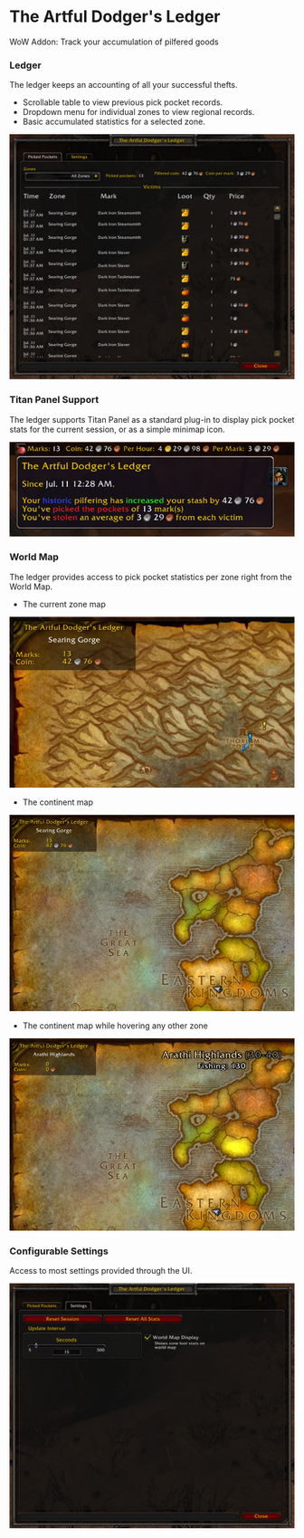 # The Artful Dodger's Ledger
WoW Addon: Track your accumulation of pilfered goods


### Ledger

The ledger keeps an accounting of all your successful thefts.

* Scrollable table to view previous pick pocket records.
* Dropdown menu for individual zones to view regional records.
* Basic accumulated statistics for a selected zone.

![Ledger UI](screenshots/ledger.png?raw=true "Ledger UI")

### Titan Panel Support

The ledger supports Titan Panel as a standard plug-in to display pick pocket stats for the current session, or as a simple minimap icon.

![Titan Panel Support](screenshots/titanPanelHover.png?raw=true "Titan Panel Plug-in")

### World Map

The ledger provides access to pick pocket statistics per zone right from the World Map.

* The current zone map

![Current Zone Map](screenshots/zoneMap.png?raw=true "Current Zone Map")

* The continent map

![Continent Map](screenshots/continentMap.PNG?raw=true "Continent Map")

* The continent map while hovering any other zone

![Continent Map with Mouse Hover](screenshots/continentMapHover.PNG?raw=true "Continent Map with Mouse Hover")

### Configurable Settings

Access to most settings provided through the UI.

![Settings](screenshots/settings.png?raw=true "Settings UI")




    



